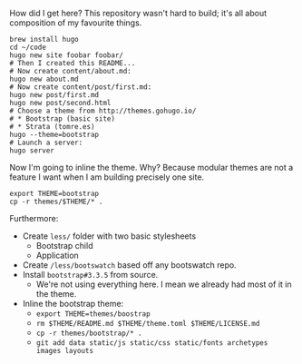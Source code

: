 How did I get here? This repository wasn't hard to build; it's all about composition of my favourite things.

    brew install hugo
    cd ~/code
    hugo new site foobar foobar/
    # Then I created this README...
    # Now create content/about.md:
    hugo new about.md
    # Now create content/post/first.md:
    hugo new post/first.md
    hugo new post/second.html
    # Choose a theme from http://themes.gohugo.io/
    # * Bootstrap (basic site)
    # * Strata (tomre.es)
    hugo --theme=bootstrap
    # Launch a server:
    hugo server

Now I'm going to inline the theme. Why? Because modular themes are not a feature I want when I am building precisely one site.

    export THEME=bootstrap
    cp -r themes/$THEME/* .

Furthermore:

* Create `less/` folder with two basic stylesheets
  * Bootstrap child
  * Application
* Create `/less/bootswatch` based off any bootswatch repo.
* Install `bootstrap#3.3.5` from source.
  * We're not using everything here. I mean we already had most of it in the theme.
* Inline the bootstrap theme:
  * `export THEME=themes/boostrap`
  * `rm $THEME/README.md $THEME/theme.toml $THEME/LICENSE.md`
  * `cp -r themes/bootstrap/* .`
  * `git add data static/js static/css static/fonts archetypes images layouts`



    
